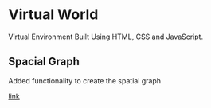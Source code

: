 
# Virtual World

Virtual Environment Built Using HTML, CSS and JavaScript.


## Spacial Graph

Added functionality to create the spatial graph

[link](userid007.github.io/virtual-world)
